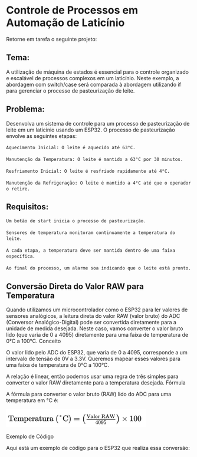 # Controle de Processos em Automação de Laticínio

Retorne em tarefa o seguinte projeto:

## Tema:

A utilização de máquina de estados é essencial para o controle organizado e escalável de processos complexos em um laticínio. Neste exemplo, a abordagem com switch/case será comparada à abordagem utilizando if para gerenciar o processo de pasteurização de leite.

## Problema:
Desenvolva um sistema de controle para um processo de pasteurização de leite em um laticínio usando um ESP32. O processo de pasteurização envolve as seguintes etapas:

    Aquecimento Inicial: O leite é aquecido até 63°C.
    
    Manutenção da Temperatura: O leite é mantido a 63°C por 30 minutos.
    
    Resfriamento Inicial: O leite é resfriado rapidamente até 4°C.
    
    Manutenção da Refrigeração: O leite é mantido a 4°C até que o operador o retire.

##  Requisitos:

    Um botão de start inicia o processo de pasteurização.
    
    Sensores de temperatura monitoram continuamente a temperatura do leite.
    
    A cada etapa, a temperatura deve ser mantida dentro de uma faixa específica.
    
    Ao final do processo, um alarme soa indicando que o leite está pronto.

## Conversão Direta do Valor RAW para Temperatura

Quando utilizamos um microcontrolador como o ESP32 para ler valores de sensores analógicos, a leitura direta do valor RAW (valor bruto) do ADC (Conversor Analógico-Digital) pode ser convertida diretamente para a unidade de medida desejada. Neste caso, vamos converter o valor bruto lido (que varia de 0 a 4095) diretamente para uma faixa de temperatura de 0°C a 100°C.
Conceito

O valor lido pelo ADC do ESP32, que varia de 0 a 4095, corresponde a um intervalo de tensão de 0V a 3.3V. Queremos mapear esses valores para uma faixa de temperatura de 0°C a 100°C.

A relação é linear, então podemos usar uma regra de três simples para converter o valor RAW diretamente para a temperatura desejada.
Fórmula

A fórmula para converter o valor bruto (RAW) lido do ADC para uma temperatura em °C é:

<img src=imagens/formula.png>

Exemplo de Código

Aqui está um exemplo de código para o ESP32 que realiza essa conversão:
